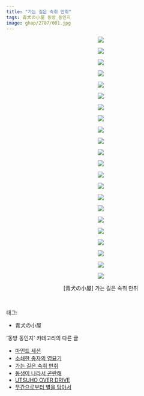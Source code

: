 ```yaml
---
title: "가는 길은 숙취 만취"
tags: 青犬の小屋 동방_동인지
image: ghap/2787/001.jpg
---
```

<div class="article">
<p style="text-align: center; clear: none; float: none;"><img src="{{ site.nasurl }}/ghap/2787/001.jpg"/></p>
<p style="text-align: center; clear: none; float: none;"><img src="{{ site.nasurl }}/ghap/2787/002.jpg"/></p>
<p style="text-align: center; clear: none; float: none;"><img src="{{ site.nasurl }}/ghap/2787/003.jpg"/></p>
<p style="text-align: center; clear: none; float: none;"><img src="{{ site.nasurl }}/ghap/2787/004.jpg"/></p>
<p style="text-align: center; clear: none; float: none;"><img src="{{ site.nasurl }}/ghap/2787/005.jpg"/></p>
<p style="text-align: center; clear: none; float: none;"><img src="{{ site.nasurl }}/ghap/2787/006.jpg"/></p>
<p style="text-align: center; clear: none; float: none;"><img src="{{ site.nasurl }}/ghap/2787/007.jpg"/></p>
<p style="text-align: center; clear: none; float: none;"><img src="{{ site.nasurl }}/ghap/2787/008.jpg"/></p>
<p style="text-align: center; clear: none; float: none;"><img src="{{ site.nasurl }}/ghap/2787/009.jpg"/></p>
<p style="text-align: center; clear: none; float: none;"><img src="{{ site.nasurl }}/ghap/2787/010.jpg"/></p>
<p style="text-align: center; clear: none; float: none;"><img src="{{ site.nasurl }}/ghap/2787/011.jpg"/></p>
<p style="text-align: center; clear: none; float: none;"><img src="{{ site.nasurl }}/ghap/2787/012.jpg"/></p>
<p style="text-align: center; clear: none; float: none;"><img src="{{ site.nasurl }}/ghap/2787/013.jpg"/></p>
<p style="text-align: center; clear: none; float: none;"><img src="{{ site.nasurl }}/ghap/2787/014.jpg"/></p>
<p style="text-align: center; clear: none; float: none;"><img src="{{ site.nasurl }}/ghap/2787/015.jpg"/></p>
<p style="text-align: center; clear: none; float: none;"><img src="{{ site.nasurl }}/ghap/2787/016.jpg"/></p>
<p style="text-align: center; clear: none; float: none;"><img src="{{ site.nasurl }}/ghap/2787/017.jpg"/></p>
<p style="text-align: center; clear: none; float: none;"><img src="{{ site.nasurl }}/ghap/2787/018.jpg"/></p>
<p style="text-align: center; clear: none; float: none;"><img src="{{ site.nasurl }}/ghap/2787/019.jpg"/></p>
<p style="text-align: center; clear: none; float: none;"><img src="{{ site.nasurl }}/ghap/2787/020.jpg"/></p>
<p style="text-align: center; clear: none; float: none;"><img src="{{ site.nasurl }}/ghap/2787/021.jpg"/></p>
<p style="text-align: center; clear: none; float: none;"><img src="{{ site.nasurl }}/ghap/2787/022.jpg"/></p>
<p style="text-align: center; clear: none; float: none;">[青犬の小屋] 가는 길은 숙취 만취</p>
<p><br/></p>
</div><div class="tagTrail">
<p>태그: </p>
<ul>
<li>青犬の小屋</li>
</ul>
</div><div class="another">
<p>'동방 동인지' 카테고리의 다른 글</p>
<ul>
<li><a href="/2016-11-29-ghap_2789">마인드 세션</a></li>
<li><a href="/2016-11-29-ghap_2788">소쇄한 종자의 영묘기</a></li>
<li><a href="/2016-11-29-ghap_2787">가는 길은 숙취 만취</a></li>
<li><a href="/2016-11-28-ghap_2786">동생이 나라서 곤란해</a></li>
<li><a href="/2016-11-28-ghap_2785">UTSUHO OVER DRIVE</a></li>
<li><a href="/2016-11-28-ghap_2784">무간으로부터 별을 담아서</a></li>
</ul>
</div><div class="cb_module cb_fluid">
<div class="cb_wrt cb_profile">
</div><!-- commentList close -->
</div>